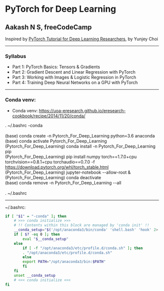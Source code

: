 # PyTorch for Deep Learning 
## Aakash N S, freeCodeCamp
Inspired by [PyTorch Tutorial for Deep Learning Researchers](https://github.com/yunjey/pytorch-tutorial), by Yunjey Choi 
****

### Syllabus

- Part 1: PyTorch Basics: Tensors & Gradients  
- Part 2: Gradient Descent and Linear Regression with PyTorch  
- Part 3: Working with Images & Logistic Regression in PyTorch  
- Part 4: Training Deep Neural Networks on a GPU with PyTorch  

****

### Conda venv: 
- Conda venv: https://uoa-eresearch.github.io/eresearch-cookbook/recipe/2014/11/20/conda/  

. ~/.bashrc -conda  
<br>
(base) conda create -n Pytorch_For_Deep_Learning python=3.6 anaconda  
(base) conda activate Pytorch_For_Deep_Learning  
(Pytorch_For_Deep_Learning) conda install -n Pytorch_For_Deep_Learning pip  
(Pytorch_For_Deep_Learning) pip install numpy torch==1.7.0+cpu torchvision==0.8.1+cpu torchaudio==0.7.0 -f https://download.pytorch.org/whl/torch_stable.html  
(Pytorch_For_Deep_Learning) jupyter-notebook --allow-root &  
(Pytorch_For_Deep_Learning) conda deactivate  
(base) conda remove -n Pytorch_For_Deep_Learning --all  
<br>
. ~/.bashrc  

****

~/.bashrc:
```bash
if [ "$1" = "-conda" ]; then
	# >>> conda initialize >>>
	# !! Contents within this block are managed by 'conda init' !!
	__conda_setup="$('/opt/anaconda3/bin/conda' 'shell.bash' 'hook' 2> /dev/null)"
	if [ $? -eq 0 ]; then
	    eval "$__conda_setup"
	else
	    if [ -f "/opt/anaconda3/etc/profile.d/conda.sh" ]; then
		. "/opt/anaconda3/etc/profile.d/conda.sh"
	    else
		export PATH="/opt/anaconda3/bin:$PATH"
	    fi
	fi
	unset __conda_setup
	# <<< conda initialize <<<
fi
```

